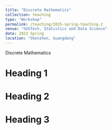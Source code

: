 ```yaml
---
title: "Discrete Mathematics"
collection: teaching
type: "Workshop"
permalink: /teaching/2015-spring-teaching-2
venue: "SUSTech, Statistics and Data Science"
date: 2023 Spring
location: "Shenzhen, Guangdong"
---
```


Discrete Mathematics

Heading 1
======

Heading 2
======

Heading 3
======

